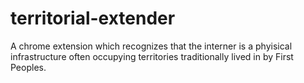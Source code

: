 # territorial-extender

A chrome extension which recognizes that the interner is a phyisical infrastructure often occupying territories traditionally lived in by First Peoples.
